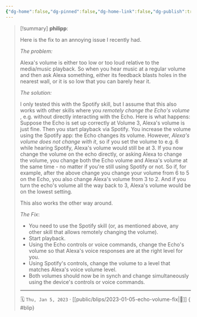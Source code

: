 ```yaml
---
{"dg-home":false,"dg-pinned":false,"dg-home-link":false,"dg-publish":true,"type":"blip","created-date":"2023-01-05T00:00:00","disabled rules":["yaml-title","yaml-title-alias","file-name-heading"],"title":"philipp @ 2023-01-05","dg-permalink":"2023/01/05/echo-volume-fix/","updated-date":"2025-04-30T22:27:37","dg-path":"blips/2023-01-05-echo-volume-fix.md","permalink":"/2023/01/05/echo-volume-fix/","dgPassFrontmatter":true,"created":"2023-01-05T00:00:00","updated":"2025-04-30T22:27:37"}
---
```


> [!summary] **philipp**:
>
> Here is the fix to an annoying issue I recently had.
>
> _The problem:_
>
> Alexa's volume is either too low or too loud relative to the media/music playback. So when you hear music at a regular volume and then ask Alexa something, either its feedback blasts holes in the nearest wall, or it is so low that you can barely hear it.
>
> _The solution:_
>
> I only tested this with the Spotify skill, but I assume that this also works with other skills where you _remotely change the Echo's volume_ , e.g. without directly interacting with the Echo. Here is what happens: Suppose the Echo is set up correctly at Volume 3, Alexa's volume is just fine. Then you start playback via Spotify. You increase the volume using the Spotify app: the Echo changes its volume. However, _Alexa's volume does not change with it_, so if you set the volume to e.g. 6 while hearing Spotify, Alexa's volume would still be at 3. If you now change the volume on the echo directly, or asking Alexa to change the volume, you change both the Echo volume and Alexa's volume at the same time - no matter if you're still using Spotify or not. So if, for example, after the above change you change your volume from 6 to 5 on the Echo, you also change Alexa's volume from 3 to 2. And if you turn the echo's volume all the way back to 3, Alexa's volume would be on the lowest setting.
>
> This also works the other way around.
>
> _The Fix_:
>
> - You need to use the Spotify skill (or, as mentioned above, any other skill that allows remotely changing the volume).
> - Start playback.
> - Using the Echo controls or voice commands, change the Echo's volume so that Alexa's voice responses are at the right level for you.
> - Using Spotify's controls, change the volume to a level that matches Alexa's voice volume level.
> - Both volumes should now be in synch and change simultaneously using the device's controls or voice commands.
> - - -
>
> 🗓️ `Thu, Jan 5, 2023` · [[public/blips/2023-01-05-echo-volume-fix\|🔗]]
{ #blip}

